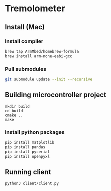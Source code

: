 # Tremolometer

## Install (Mac)

### Install compiler
```bash
brew tap ArmMbed/homebrew-formula
brew install arm-none-eabi-gcc
```

### Pull submodules
```bash
git submodule update --init --recursive
```

## Building microcontroller project
```
mkdir build
cd build
cmake ..
make
```

### Install python packages
```bash
pip install matplotlib
pip install pandas
pip install pyserial
pip install openpyxl
```

## Running client
```bash
python3 client/client.py
```